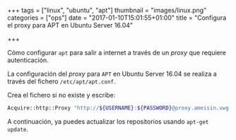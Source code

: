 +++
tags = ["linux", "ubuntu", "apt"]
thumbnail = "images/linux.png"
categories = ["ops"]
date = "2017-01-10T15:01:55+01:00"
title = "Configura el proxy para APT en Ubuntu Server 16.04"

+++

Cómo configurar `apt` para salir a internet a través de un _proxy_ que requiere autenticación.

<!--more-->

La configuración del _proxy_ para `APT` en Ubuntu Server 16.04 se realiza a través del fichero `/etc/apt/apt.conf`.

Crea el fichero si no existe y escribe:

```sh
Acquire::http::Proxy "http://${USERNAME}:${PASSWORD}@proxy.ameisin.vwg:8080/amisin.pac";
```

A continuación, ya puedes actualizar los repositorios usando `apt-get update`.
